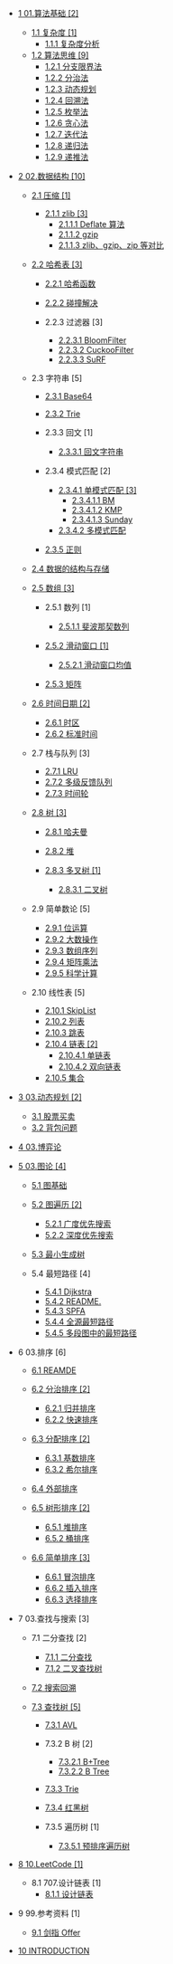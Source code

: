   - [1 01.算法基础 [2]](/01.算法基础/README.md)
    - [1.1 复杂度 [1]](/01.算法基础/复杂度/README.md)
      - [1.1.1 复杂度分析](/01.算法基础/复杂度/复杂度分析.md)
    - [1.2 算法思维 [9]](/01.算法基础/算法思维/README.md)
      - [1.2.1 分支限界法](/01.算法基础/算法思维/分支限界法.md)
      - [1.2.2 分治法](/01.算法基础/算法思维/分治法.md)
      - [1.2.3 动态规划](/01.算法基础/算法思维/动态规划.md)
      - [1.2.4 回溯法](/01.算法基础/算法思维/回溯法.md)
      - [1.2.5 枚举法](/01.算法基础/算法思维/枚举法.md)
      - [1.2.6 贪心法](/01.算法基础/算法思维/贪心法.md)
      - [1.2.7 迭代法](/01.算法基础/算法思维/迭代法.md)
      - [1.2.8 递归法](/01.算法基础/算法思维/递归法.md)
      - [1.2.9 递推法](/01.算法基础/算法思维/递推法.md)
  - [2 02.数据结构 [10]](/02.数据结构/README.md)
    - [2.1 压缩 [1]](/02.数据结构/压缩/README.md)
      - [2.1.1 zlib [3]](/02.数据结构/压缩/zlib/README.md)
        - [2.1.1.1 Deflate 算法](/02.数据结构/压缩/zlib/Deflate%20算法.md)
        - [2.1.1.2 gzip](/02.数据结构/压缩/zlib/gzip.md)
        - [2.1.1.3 zlib、gzip、zip 等对比](/02.数据结构/压缩/zlib/zlib、gzip、zip%20等对比.md)
    - [2.2 哈希表 [3]](/02.数据结构/哈希表/README.md)
      - [2.2.1 哈希函数](/02.数据结构/哈希表/哈希函数/README.md)
        
      - [2.2.2 碰撞解决](/02.数据结构/哈希表/碰撞解决/README.md)
        
      - 2.2.3 过滤器 [3]
        - [2.2.3.1 BloomFilter](/02.数据结构/哈希表/过滤器/BloomFilter.md)
        - [2.2.3.2 CuckooFilter](/02.数据结构/哈希表/过滤器/CuckooFilter.md)
        - [2.2.3.3 SuRF](/02.数据结构/哈希表/过滤器/SuRF.md)
    - 2.3 字符串 [5]
      - [2.3.1 Base64](/02.数据结构/字符串/Base64/README.md)
        
      - [2.3.2 Trie](/02.数据结构/字符串/Trie/README.md)
        
      - 2.3.3 回文 [1]
        - [2.3.3.1 回文字符串](/02.数据结构/字符串/回文/回文字符串.md)
      - 2.3.4 模式匹配 [2]
        - [2.3.4.1 单模式匹配 [3]](/02.数据结构/字符串/模式匹配/单模式匹配/README.md)
          - [2.3.4.1.1 BM](/02.数据结构/字符串/模式匹配/单模式匹配/BM.md)
          - [2.3.4.1.2 KMP](/02.数据结构/字符串/模式匹配/单模式匹配/KMP.md)
          - [2.3.4.1.3 Sunday](/02.数据结构/字符串/模式匹配/单模式匹配/Sunday.md)
        - [2.3.4.2 多模式匹配](/02.数据结构/字符串/模式匹配/多模式匹配.md)
      - [2.3.5 正则](/02.数据结构/字符串/正则/README.md)
        
    - [2.4 数据的结构与存储](/02.数据结构/数据的结构与存储.md)
    - [2.5 数组 [3]](/02.数据结构/数组/README.md)
      - 2.5.1 数列 [1]
        - [2.5.1.1 斐波那契数列](/02.数据结构/数组/数列/斐波那契数列.md)
      - [2.5.2 滑动窗口 [1]](/02.数据结构/数组/滑动窗口/README.md)
        - [2.5.2.1 滑动窗口均值](/02.数据结构/数组/滑动窗口/滑动窗口均值/README.md)
          
      - [2.5.3 矩阵](/02.数据结构/数组/矩阵/README.md)
        
    - [2.6 时间日期 [2]](/02.数据结构/时间日期/README.md)
      - [2.6.1 时区](/02.数据结构/时间日期/时区.md)
      - [2.6.2 标准时间](/02.数据结构/时间日期/标准时间.md)
    - 2.7 栈与队列 [3]
      - [2.7.1 LRU](/02.数据结构/栈与队列/LRU.md)
      - [2.7.2 多级反馈队列](/02.数据结构/栈与队列/多级反馈队列.md)
      - [2.7.3 时间轮](/02.数据结构/栈与队列/时间轮/README.md)
        
    - [2.8 树 [3]](/02.数据结构/树/README.md)
      - [2.8.1 哈夫曼](/02.数据结构/树/哈夫曼/README.md)
        
      - [2.8.2 堆](/02.数据结构/树/堆/README.md)
        
      - [2.8.3 多叉树 [1]](/02.数据结构/树/多叉树/README.md)
        - [2.8.3.1 二叉树](/02.数据结构/树/多叉树/二叉树.md)
    - 2.9 简单数论 [5]
      - [2.9.1 位运算](/02.数据结构/简单数论/位运算.md)
      - [2.9.2 大数操作](/02.数据结构/简单数论/大数操作.md)
      - [2.9.3 数组序列](/02.数据结构/简单数论/数组序列.md)
      - [2.9.4 矩阵乘法](/02.数据结构/简单数论/矩阵乘法.md)
      - [2.9.5 科学计算](/02.数据结构/简单数论/科学计算.md)
    - 2.10 线性表 [5]
      - [2.10.1 SkipList](/02.数据结构/线性表/SkipList.md)
      - [2.10.2 列表](/02.数据结构/线性表/列表.md)
      - [2.10.3 跳表](/02.数据结构/线性表/跳表.md)
      - [2.10.4 链表 [2]](/02.数据结构/线性表/链表/README.md)
        - [2.10.4.1 单链表](/02.数据结构/线性表/链表/单链表.md)
        - [2.10.4.2 双向链表](/02.数据结构/线性表/链表/双向链表.md)
      - [2.10.5 集合](/02.数据结构/线性表/集合.md)
  - [3 03.动态规划 [2]](/03.动态规划/README.md)
    - [3.1 股票买卖](/03.动态规划/股票买卖.md)
    - [3.2 背包问题](/03.动态规划/背包问题.md)
  - [4 03.博弈论](/03.博弈论/README.md)
    
  - [5 03.图论 [4]](/03.图论/README.md)
    - [5.1 图基础](/03.图论/图基础/README.md)
      
    - [5.2 图遍历 [2]](/03.图论/图遍历/README.md)
      - [5.2.1 广度优先搜索](/03.图论/图遍历/广度优先搜索.md)
      - [5.2.2 深度优先搜索](/03.图论/图遍历/深度优先搜索.md)
    - [5.3 最小生成树](/03.图论/最小生成树/README.md)
      
    - 5.4 最短路径 [4]
      - [5.4.1 Dijkstra](/03.图论/最短路径/Dijkstra.md)
      - [5.4.2 README.](/03.图论/最短路径/README..md)
      - [5.4.3 SPFA](/03.图论/最短路径/SPFA.md)
      - [5.4.4 全源最短路径](/03.图论/最短路径/全源最短路径.md)
      - [5.4.5 多段图中的最短路径](/03.图论/最短路径/多段图中的最短路径.md)
  - 6 03.排序 [6]
    - [6.1 REAMDE](/03.排序/REAMDE.md)
    - [6.2 分治排序 [2]](/03.排序/分治排序/README.md)
      - [6.2.1 归并排序](/03.排序/分治排序/归并排序.md)
      - [6.2.2 快速排序](/03.排序/分治排序/快速排序.md)
    - [6.3 分配排序 [2]](/03.排序/分配排序/README.md)
      - [6.3.1 基数排序](/03.排序/分配排序/基数排序.md)
      - [6.3.2 希尔排序](/03.排序/分配排序/希尔排序.md)
    - [6.4 外部排序](/03.排序/外部排序/README.md)
      
    - [6.5 树形排序 [2]](/03.排序/树形排序/README.md)
      - [6.5.1 堆排序](/03.排序/树形排序/堆排序.md)
      - [6.5.2 桶排序](/03.排序/树形排序/桶排序.md)
    - [6.6 简单排序 [3]](/03.排序/简单排序/README.md)
      - [6.6.1 冒泡排序](/03.排序/简单排序/冒泡排序.md)
      - [6.6.2 插入排序](/03.排序/简单排序/插入排序.md)
      - [6.6.3 选择排序](/03.排序/简单排序/选择排序.md)
  - 7 03.查找与搜索 [3]
    - 7.1 二分查找 [2]
      - [7.1.1 二分查找](/03.查找与搜索/二分查找/二分查找.md)
      - [7.1.2 二叉查找树](/03.查找与搜索/二分查找/二叉查找树.md)
    - [7.2 搜索回溯](/03.查找与搜索/搜索回溯/README.md)
      
    - [7.3 查找树 [5]](/03.查找与搜索/查找树/README.md)
      - [7.3.1 AVL](/03.查找与搜索/查找树/AVL/README.md)
        
      - 7.3.2 B 树 [2]
        - [7.3.2.1 B+Tree](/03.查找与搜索/查找树/B%20树/B+Tree.md)
        - [7.3.2.2 B Tree](/03.查找与搜索/查找树/B%20树/B-Tree.md)
      - [7.3.3 Trie](/03.查找与搜索/查找树/Trie/README.md)
        
      - [7.3.4 红黑树](/03.查找与搜索/查找树/红黑树/README.md)
        
      - 7.3.5 遍历树 [1]
        - [7.3.5.1 预排序遍历树](/03.查找与搜索/查找树/遍历树/预排序遍历树.md)
  - [8 10.LeetCode [1]](/10.LeetCode/README.md)
    - 8.1 707.设计链表 [1]
      - [8.1.1 设计链表](/10.LeetCode/707.设计链表/707-设计链表.md)
  - 9 99.参考资料 [1]
    - [9.1 剑指 Offer](/99.参考资料/剑指%20Offer/README.md)
      
  - [10 INTRODUCTION](/INTRODUCTION.md)